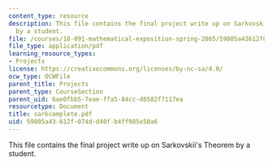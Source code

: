 ```yaml
---
content_type: resource
description: This file contains the final project write up on Sarkovskii's Theorem
  by a student.
file: /courses/18-091-mathematical-exposition-spring-2005/59805a43612f074dd40fb4ff985e50a6_sarkcomplete.pdf
file_type: application/pdf
learning_resource_types:
- Projects
license: https://creativecommons.org/licenses/by-nc-sa/4.0/
ocw_type: OCWFile
parent_title: Projects
parent_type: CourseSection
parent_uid: 6ae0fbb5-7eae-ffa5-84cc-d6582f7117ea
resourcetype: Document
title: sarkcomplete.pdf
uid: 59805a43-612f-074d-d40f-b4ff985e50a6
---
```

This file contains the final project write up on Sarkovskii's Theorem by a student.